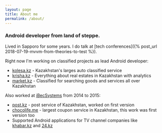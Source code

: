 ```yaml
---
layout: page
title: About me
permalink: /about/
---
```


### Android developer from land of steppe.
Lived in Sapporo for some years. I do talk at [tech conferences]({% post_url 2018-07-19-mvvm-from-theories-to-test %}).


Right now I'm working on classified projects as lead Android developer:
* [kolesa.kz](httsp://kolesa.kz) - Kazakhstan's larges auto classified service
* [krisha.kz](https://krisha.kz) - Everything about real estates in Kazakhstan with analytics
* [market.kz](httsp://market.kz) - Classified for searching goods and services all over Kazakhstan


Also worked at [iBecSystems](http://ibecsystems.com) from 2014 to 2015:
* [post.kz](https://play.google.com/store/apps/details?id=kz.post) - post service of Kazakhstan, worked on first version
* [chocolife.me](https://play.google.com/store/apps/details?id=chocolife.me) - largest coupon service in Kazakhstan, this work was first version too
* Supported Android applications for TV channel companies like [khabar.kz](https://khabar.kz) and [24.kz](https://24.kz)
